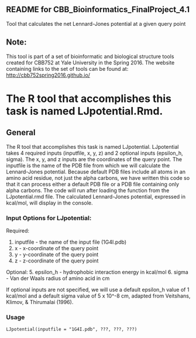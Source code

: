 **README for CBB_Bioinformatics_FinalProject_4.1**
---------------------------------------------------------------
Tool that calculates the net Lennard-Jones potential at a given query point

## Note: 
This tool is part of a set of bioinformatic and biological structure tools created for CBB752 at Yale University in the Spring 2016. The website containing links to the set of tools can be found at: http://cbb752spring2016.github.io/

# The R tool that accomplishes this task is named LJpotential.Rmd.

## General

The R tool that accomplishes this task is named LJpotential. LJpotential takes 4 required inputs (inputfile, x, y, z) and 2 optional inputs (epsilon_h, sigma). The x, y, and z inputs are the coordinates of the query point. The inputfile is the name of the PDB file from which we will calculate the Lennard-Jones potential. Because default PDB files include all atoms in an amino acid residue, not just the alpha carbons, we have written this code so that it can process either a default PDB file or a PDB file containing only alpha carbons. The code will run after loading the function from the LJpotential.rmd file. The calculated Lennard-Jones potential, expressed in kcal/mol, will display in the console.

### Input Options for LJpotential:

Required:
1. inputfile - the name of the input file (1G4I.pdb)
2. x - x-coordinate of the query point
3. y - y-coordinate of the query point
4. z - z-coordinate of the query point

Optional:
5. epsilon_h - hydrophobic interaction energy in kcal/mol
6. sigma - Van der Waals radius of amino acid in cm

If optional inputs are not specified, we will use a default epsilon_h value of 1 kcal/mol and a default sigma value of 5 x 10^-8 cm, adapted from Veitshans, Klimov, & Thirumalai (1996).

### Usage

```{r}
LJpotential(inputfile = "1G4I.pdb", ???, ???, ???)
```
